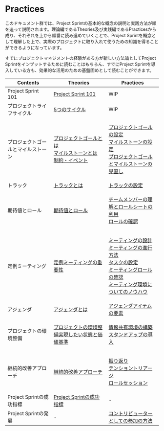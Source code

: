 # Practices

このドキュメント群では、Project Sprintの基本的な概念の説明と実践方法が順を追って説明されます。理論編であるTheories及び実践編であるPracticesから成り、それぞれを上から順番に読み進めていくことで、Project Sprintを概念として理解した上で、実際のプロジェクトに取り入れて使うための知識を得ることができるようになっています。

すでにプロジェクトマネジメントの経験がある方が新しい方法論としてProject Sprintをインプットするために読むことはもちろん、すでにProject Sprintを導入している方も、効果的な活用のための基盤固めとして読むことができます。

| Contents            | Theories                                                                                                                                                                | Practices                                                                                                                                                                                                                                                   |
| ------------------- | ----------------------------------------------------------------------------------------------------------------------------------------------------------------------- | ----------------------------------------------------------------------------------------------------------------------------------------------------------------------------------------------------------------------------------------------------------- |
| Project Sprint 101  | [Project Sprint 101](../../v3.2/theories/101.md)                                                                                                                        | WIP                                                                                                                                                                                                                                                         |
| プロジェクトライフサイクル       | [5つのサイクル](../theories/project\_lifecycle.md)                                                                                                                            | WIP                                                                                                                                                                                                                                                         |
| プロジェクトゴールとマイルストーン   | <p><a href="../theories/project_goals.md">プロジェクトゴールとは</a><br><a href="../theories/milestones.md">マイルストーンとは</a><br><a href="../theories/restrictions.md">制約・イベント</a></p> | <p><a href="../../v3.2/practices/project_goals.md">プロジェクトゴールの設定</a><br><a href="broken-reference">マイルストーンの設定</a><br><a href="reviewing_project_goals_and_milestones.md">プロジェクトゴールとマイルストーンの見直し</a></p>                                                       |
| トラック                | [トラックとは](../theories/tracks.md)                                                                                                                                         | [トラックの設定](tracks.md)                                                                                                                                                                                                                                        |
| 期待値とロール             | [期待値とロール](../../v3.2/theories/rolls.md)                                                                                                                                 | <p><a href="rolls.md">チームメンバーの理解とロールシートの利用</a><br><a href="reviewing_rolls.md">ロールの確認</a></p>                                                                                                                                                               |
| 定例ミーティング            | [定例ミーティングの重要性](../theories/meetings.md)                                                                                                                                 | <p><a href="meetings.md">ミーティングの設計</a><br><a href="holding_meetings.md">ミーティングの進行方法</a><br><a href="../../v3.2/practices/tasks.md">タスクの設定</a><br><a href="meeting_rolls.md">ミーティングロールの確認</a><br><a href="meeting_environments.md">ミーティング環境についてのノウハウ</a></p> |
| アジェンダ               | [アジェンダとは](../theories/agenda.md)                                                                                                                                        | [アジェンダアイテムの要素](../../v3.2/practices/agenda.md)                                                                                                                                                                                                              |
| プロジェクトの環境整備         | [プロジェクトの環境整備実現したい状態と価値基準](../../v3.2/theories/project\_environments.md)                                                                                                 | <p><a href="project_environments.md">情報共有環境の構築</a><br><a href="stand-up_meetings.md">スタンドアップの導入</a></p>                                                                                                                                                     |
| 継続的改善アプローチ          | [継続的改善アプローチ](../../v3.2/theories/continuous\_improvement\_approach.md)                                                                                                  | <p><a href="looking_back.md">振り返り</a><br><a href="../../v3.2/practices/tension_triage.md">テンショントリアージ</a><br><a href="broken-reference">ロールセッション</a></p>                                                                                                     |
| Project Sprintの成功指標 | [Project Sprintの成功指標](../../v3.2/theories/success\_metrics.md)                                                                                                          | -                                                                                                                                                                                                                                                           |
| Project Sprintの発展   | -                                                                                                                                                                       | [コントリビューターとしての参加の方法](broken-reference)                                                                                                                                                                                                                      |
